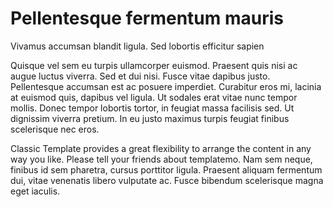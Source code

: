 # Pellentesque fermentum mauris

Vivamus accumsan blandit ligula. Sed lobortis efficitur sapien

Quisque vel sem eu turpis ullamcorper euismod. Praesent quis nisi ac augue luctus viverra. Sed et dui nisi. Fusce vitae dapibus justo. Pellentesque accumsan est ac posuere imperdiet. Curabitur eros mi, lacinia at euismod quis, dapibus vel ligula. Ut sodales erat vitae nunc tempor mollis. Donec tempor lobortis tortor, in feugiat massa facilisis sed. Ut dignissim viverra pretium. In eu justo maximus turpis feugiat finibus scelerisque nec eros.

Classic Template provides a great flexibility to arrange the content in any way you like. Please tell your friends about templatemo. Nam sem neque, finibus id sem pharetra, cursus porttitor ligula. Praesent aliquam fermentum dui, vitae venenatis libero vulputate ac. Fusce bibendum scelerisque magna eget iaculis.
